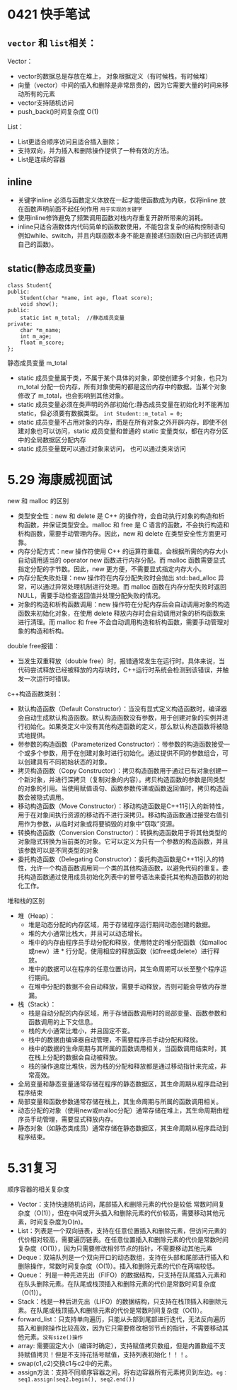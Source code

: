 # 0421 快手笔试
## `vector` 和 `list`相关：
Vector：
* vector的数据总是存放在堆上， 对象根据定义（有时候栈，有时候堆）
* 向量（vector）中间的插入和删除是非常昂贵的，因为它需要大量的时间来移动所有的元素
* vector支持随机访问
* push_back()时间复杂度 O(1)

List：
* List更适合顺序访问且适合插入删除；
* 支持双向，并为插入和删除操作提供了一种有效的方法。
* List是连续的容器

## inline
* 关键字inline 必须与函数定义体放在一起才能使函数成为内联，仅将inline 放在函数声明前面不起任何作用 `用于实现的关键字`
* 使用inline修饰避免了频繁调用函数对栈内存重复开辟所带来的消耗。
* inline只适合涵数体内代码简单的函数数使用，不能包含复杂的结构控制语句例如while、switch，并且内联函数本身不能是直接递归函数(自己内部还调用自己的函数)。

## static(静态成员变量)
```
class Student{
public:
    Student(char *name, int age, float score);
    void show();
public:
    static int m_total;  //静态成员变量
private:
    char *m_name;
    int m_age;
    float m_score;
};
```
静态成员变量 m_total
* static 成员变量属于类，不属于某个具体的对象，即使创建多个对象，也只为 m_total 分配一份内存，所有对象使用的都是这份内存中的数据。当某个对象修改了 m_total，也会影响到其他对象。
* static 成员变量必须在类声明的外部初始化:静态成员变量在初始化时不能再加 static，但必须要有数据类型。
        ```
        int Student::m_total = 0;
        ```
* static 成员变量不占用对象的内存，而是在所有对象之外开辟内存，即使不创建对象也可以访问，static 成员变量和普通的 static 变量类似，都在内存分区中的全局数据区分配内存
* static 成员变量既可以通过对象来访问， 也可以通过类来访问
  
# 5.29 海康威视面试
new 和 malloc 的区别
* 类型安全性：new 和 delete 是 C++ 的操作符，会自动执行对象的构造和析构函数，并保证类型安全。malloc 和 free 是 C 语言的函数，不会执行构造和析构函数，需要手动管理内存。因此，new 和 delete 在类型安全性方面更可靠。
* 内存分配方式：new 操作符使用 C++ 的运算符重载，会根据所需的内存大小自动调用适当的 operator new 函数进行内存分配。而 malloc 函数需要显式指定分配的字节数。因此，new 更方便，不需要显式指定内存大小。
* 内存分配失败处理：new 操作符在内存分配失败时会抛出 std::bad_alloc 异常，可以通过异常处理机制进行处理。而 malloc 函数在内存分配失败时返回 NULL，需要手动检查返回值并处理分配失败的情况。
* 对象的构造和析构函数调用：new 操作符在分配内存后会自动调用对象的构造函数来初始化对象，在使用 delete 释放内存时会自动调用对象的析构函数来进行清理。而 malloc 和 free 不会自动调用构造和析构函数，需要手动管理对象的构造和析构。

double free报错：
* 当发生双重释放（double free）时，报错通常发生在运行时。具体来说，当代码尝试释放已经被释放的内存块时，C++运行时系统会检测到该错误，并触发一次运行时错误。

c++构造函数类别：
* 默认构造函数（Default Constructor）：当没有显式定义构造函数时，编译器会自动生成默认构造函数。默认构造函数没有参数，用于创建对象的实例并进行初始化。如果类定义中没有其他构造函数的定义，那么默认构造函数将被隐式地提供。
* 带参数的构造函数（Parameterized Constructor）：带参数的构造函数接受一个或多个参数，用于在创建对象时进行初始化。通过提供不同的参数组合，可以创建具有不同初始状态的对象。
* 拷贝构造函数（Copy Constructor）：拷贝构造函数用于通过已有对象创建一个新对象，并进行深拷贝（复制对象的内容）。拷贝构造函数的参数是同类型的对象的引用。当使用赋值语句、函数参数传递或函数返回值时，拷贝构造函数会被隐式调用。
* 移动构造函数（Move Constructor）：移动构造函数是C++11引入的新特性，用于在对象间执行资源的移动而不进行深拷贝。移动构造函数通过接受右值引用作为参数，从临时对象或将要销毁的对象中“窃取”资源。
* 转换构造函数（Conversion Constructor）：转换构造函数用于将其他类型的对象隐式转换为当前类的对象。它可以定义为只有一个参数的构造函数，并且该参数可以是不同类型的对象
* 委托构造函数（Delegating Constructor）：委托构造函数是C++11引入的特性，允许一个构造函数调用同一个类的其他构造函数，以避免代码的重复。委托构造函数通过使用成员初始化列表中的冒号语法来委托其他构造函数的初始化工作。

堆和栈的区别
* 堆（Heap）：
    * 堆是动态分配的内存区域，用于存储程序运行期间动态创建的数据。
    * 堆的大小通常比栈大，并且可以动态增长。
    * 堆中的内存由程序员手动分配和释放，使用特定的堆分配函数（如malloc或new）进   * 行分配，使用相应的释放函数（如free或delete）进行释放。
    * 堆中的数据可以在程序的任意位置访问，其生命周期可以长至整个程序运行期间。
    * 在堆中分配的数据不会自动释放，需要手动释放，否则可能会导致内存泄漏。
* 栈（Stack）：
    * 栈是自动分配的内存区域，用于存储函数调用时的局部变量、函数参数和函数调用的上下文信息。
    * 栈的大小通常比堆小，并且固定不变。
    * 栈中的数据由编译器自动管理，不需要程序员手动分配和释放。
    * 栈中的数据的生命周期与其所属的函数调用相关，当函数调用结束时，其在栈上分配的数据会自动被释放。
    * 栈的操作速度比堆快，因为栈的分配和释放都是通过移动指针来完成，非常高效。
* 全局变量和静态变量通常存储在程序的静态数据区，其生命周期从程序启动到程序结束
* 局部变量和函数参数通常存储在栈上，其生命周期与所属的函数调用相关。
* 动态分配的对象（使用new或malloc分配）通常存储在堆上，其生命周期由程序员手动管理，需要显式释放内存。
* 静态对象（如静态类成员）通常存储在静态数据区，其生命周期从程序启动到程序结束。


# 5.31复习
顺序容器的相关复杂度
* Vector：支持快速随机访问，尾部插入和删除元素的代价是较低 常数时间复杂度（O(1)），但在中间或开头插入和删除元素的代价较高，需要移动其他元素，时间复杂度为O(n)。
* List：列表是一个双向链表，支持在任意位置插入和删除元素，但访问元素的代价相对较高，需要遍历链表。在任意位置插入和删除元素的代价是常数时间复杂度（O(1)），因为只需要修改相邻节点的指针，不需要移动其他元素
* Deque：双端队列是一个双向开口的动态数组，支持在头部和尾部进行插入和删除操作，常数时间复杂度（O(1)）。插入和删除元素的代价在两端较低。
* Queue： 列是一种先进先出（FIFO）的数据结构，只支持在队尾插入元素和在队头删除元素。在队尾或栈顶插入和删除元素的代价是常数时间复杂度（O(1)）。
* Stack：栈是一种后进先出（LIFO）的数据结构，只支持在栈顶插入和删除元素。在队尾或栈顶插入和删除元素的代价是常数时间复杂度（O(1)）。
* forward_list：只支持单向遍历，只能从头部到尾部进行迭代，无法反向遍历插入和删除操作比较高效，因为它只需要修改相邻节点的指针，不需要移动其他元素。`没有size()操作`
* array: 需要固定大小（编译时确定），支持赋值拷贝数组，但是内置数组不支持赋值拷贝！但是不支持花括号赋值，支持列表初始化！！！。
* swap(c1,c2)交换c1与c2中的元素。
* assign方法：支持不同顺序容器之间，将右边容器所有元素拷贝到左边。`eg：seq1.assign(seq2.begin(), seq2.end())`